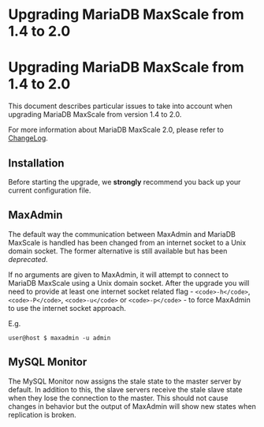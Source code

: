 
# Upgrading MariaDB MaxScale from 1.4 to 2.0

# Upgrading MariaDB MaxScale from 1.4 to 2.0


This document describes particular issues to take into account when upgrading
MariaDB MaxScale from version 1.4 to 2.0.


For more information about MariaDB MaxScale 2.0, please refer to [ChangeLog](../mariadb-maxscale-24-changelog.md).


## Installation


Before starting the upgrade, we **strongly** recommend you back up your current
configuration file.


## MaxAdmin


The default way the communication between MaxAdmin and MariaDB MaxScale is
handled has been changed from an internet socket to a Unix domain socket.
The former alternative is still available but has been *deprecated*.


If no arguments are given to MaxAdmin, it will attempt to connect to
MariaDB MaxScale using a Unix domain socket. After the upgrade you will
need to provide at least one internet socket related flag - `<code>-h</code>`, `<code>-P</code>`,
`<code>-u</code>` or `<code>-p</code>` - to force MaxAdmin to use the internet socket approach.


E.g.


```
user@host $ maxadmin -u admin
```


## MySQL Monitor


The MySQL Monitor now assigns the stale state to the master server by default.
In addition to this, the slave servers receive the stale slave state when they
lose the connection to the master. This should not cause changes in behavior
but the output of MaxAdmin will show new states when replication is broken.
